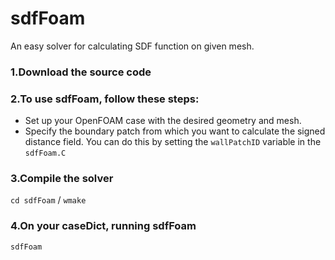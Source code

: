 # sdfFoam
An easy solver for calculating SDF function on given mesh.

### 1.Download the source code

### 2.To use sdfFoam, follow these steps:

- Set up your OpenFOAM case with the desired geometry and mesh.
- Specify the boundary patch from which you want to calculate the signed distance field. You can do this by setting the `wallPatchID` variable in the `sdfFoam.C`

### 3.Compile the solver
`cd sdfFoam` /
`wmake`
### 4.On your caseDict, running sdfFoam
`sdfFoam`
